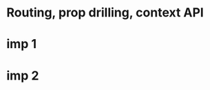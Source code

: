 # Routing, prop drilling, context API


<!-- react rounter dom is the library we gonna use
 to do routing in our multipage applications -->



# imp 1
<!-- import React from "react";
import { BrowserRouter, Routes, Route } from "react-router-dom";
import Dashboard from "./Dashboard";  // Adjust the import path based on where your Dashboard component is located
import Landing from "./Landing";      // Adjust the import path based on where your Landing component is located

function App() {
    return (
        <BrowserRouter>
            <Routes>
                <Route path="/dashboard" element={<Dashboard />} />
                <Route path="/" element={<Landing />} />
            </Routes>
        </BrowserRouter>
    );
} -->
<!-- export default App; -->

# imp 2

<!-- <button onClick={()=>{
    window.location.href = "/landing";
}}>Landing </button> -->

<!-- but this reload the page, so its not the write way of client side routing -->

<!-- the right way of doing client side routing is:  -->